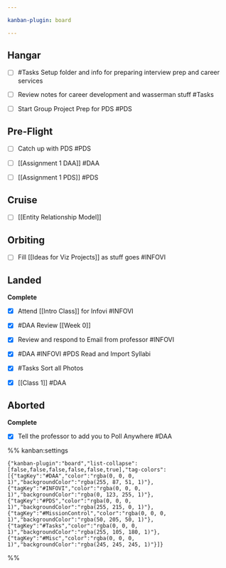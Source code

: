 ```yaml
---

kanban-plugin: board

---
```


## Hangar

- [ ] #Tasks   Setup folder and info for preparing interview prep and career services
- [ ] Review notes for career development and wasserman stuff #Tasks
- [ ] Start Group Project Prep for PDS #PDS


## Pre-Flight

- [ ] Catch up with PDS #PDS
- [ ] [[Assignment 1 DAA]] #DAA
- [ ] [[Assignment 1 PDS]] #PDS


## Cruise

- [ ] [[Entity Relationship Model]]


## Orbiting

- [ ] Fill [[Ideas for Viz Projects]] as stuff goes #INFOVI


## Landed

**Complete**
- [x] Attend [[Intro Class]] for Infovi #INFOVI
- [x] #DAA Review [[Week 0]]
- [x] Review and respond to Email from professor #INFOVI
- [x] #DAA #INFOVI #PDS Read and Import Syllabi
- [x] #Tasks  Sort all Photos
- [x] [[Class 1]] #DAA


## Aborted

**Complete**
- [x] Tell the professor to add you to Poll Anywhere #DAA




%% kanban:settings
```
{"kanban-plugin":"board","list-collapse":[false,false,false,false,false,true],"tag-colors":[{"tagKey":"#DAA","color":"rgba(0, 0, 0, 1)","backgroundColor":"rgba(255, 87, 51, 1)"},{"tagKey":"#INFOVI","color":"rgba(0, 0, 0, 1)","backgroundColor":"rgba(0, 123, 255, 1)"},{"tagKey":"#PDS","color":"rgba(0, 0, 0, 1)","backgroundColor":"rgba(255, 215, 0, 1)"},{"tagKey":"#MissionControl","color":"rgba(0, 0, 0, 1)","backgroundColor":"rgba(50, 205, 50, 1)"},{"tagKey":"#Tasks","color":"rgba(0, 0, 0, 1)","backgroundColor":"rgba(255, 105, 180, 1)"},{"tagKey":"#Misc","color":"rgba(0, 0, 0, 1)","backgroundColor":"rgba(245, 245, 245, 1)"}]}
```
%%